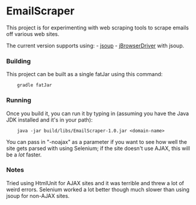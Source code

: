 # EmailScraper
This project is for experimenting with web scraping tools to scrape emails off
various web sites.

The current version supports using:
    - [jsoup](http://jsoup.org)
    - [jBrowserDriver](https://github.com/MachinePublishers/jBrowserDriver/) with jsoup.

### Building
This project can be built as a single fatJar using this command:

`````
    gradle fatJar
`````

### Running
Once you build it, you can run it by typing in 
(assuming you have the Java JDK installed and it's in your path):

`````
    java -jar build/libs/EmailScraper-1.0.jar <domain-name>
`````

You can pass in "-noajax" as a parameter if you want to see how well the site
gets parsed with using Selenium; if the site doesn't use AJAX, this will be a *lot* faster.

### Notes
Tried using HtmlUnit for AJAX sites and it was terrible and threw a lot of
weird errors.  Selenium worked a lot better though much slower than using
jsoup for non-AJAX sites.

